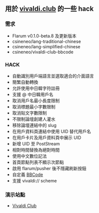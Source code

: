## 用於 [vivaldi.club](https://vivaldi.club) 的一些 hack

### 需求

- Flarum v0.1.0-beta.8 及更新版本
- csineneo/lang-traditional-chinese
- csineneo/lang-simplified-chinese
- csineneo/vivaldi-club-bbcode

### HACK

- 自動識別用戶端語言並選取適合的介面語言
- 簡繁自動轉換
- 允許使用中日韓字符註冊
- 支援 @ 中日韓用戶名
- 取消用戶名最小長度限制
- 取消標題最小字數限制
- 取消貼文字數限制
- 不限制論壇創建人灌水
- 移除論壇連結中的 slug
- 在用戶資料頁連結中使用 UID 替代用戶名
- 在用戶卡片及用戶資料頁中展示 UID
- 新增 UID 至 PostStream
- 相對時間替換為絕對時間
- 使用中文數位記法
- 首頁節點列表不顯示次節點
- 啟用 flarum/pusher 後不隱藏刷新按鈕
- 自定義 [BBCode](https://github.com/Csineneo/vivaldi-club-bbcode)
- 支援 vivaldi:// scheme

### 演示站點

- [Vivaldi Club](https://vivaldi.club)
